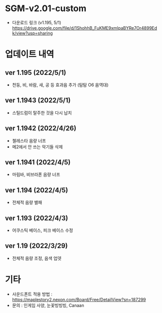 # SGM-v2.01-custom

- 다운로드 링크 (v1.195, 5/1)
https://drive.google.com/file/d/1ShohhB_FuKME9xmlpaBYRe7Or4899Edk/view?usp=sharing

# 업데이트 내역

## ver 1.195 (2022/5/1)
- 천둥, 비, 바람, 새, 공 등 효과음 추가 (탐탐 O6 음역대)

## ver 1.1943 (2022/5/1)
- 스틸드럼이 탈주한 것을 다시 납치

## ver 1.1942 (2022/4/26)
- 첼레스타 음량 너프
- 메2에서 안 쓰는 악기들 삭제

## ver 1.1941 (2022/4/5)
- 마림바, 비브라폰 음량 너프

## ver 1.194 (2022/4/5)
- 전체적 음량 밸패

## ver 1.193 (2022/4/3)
- 어쿠스틱 베이스, 피크 베이스 수정

## ver 1.19 (2022/3/29)
- 전체적 음량 조정, 음색 업뎃

# 기타
- 사운드폰트 적용 방법 : https://maplestory2.nexon.com/Board/Free/DetailView?sn=187299
- 문의 : 인게임 사양, 눈꽃빙빙빙, Canaan
